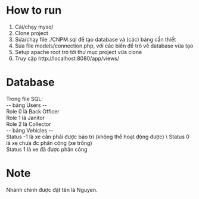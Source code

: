 
# How to run
1. Cài/chạy mysql
2. Clone project
3. Sửa/chạy file ./CNPM.sql để tạo database và (các) bảng cần thiết
4. Sửa file models/connection.php, với các biến để trỏ về database vừa tạo
5. Setup apache root trỏ tới thư mục project vừa clone
6. Truy cập http://localhost:8080/app/views/
# Database
 Trong file SQL: \
-- bảng Users -- \
Role 0 là Back Officer \
Role 1 là Janitor \
Role 2 là Collector \
-- bảng Vehicles --  \
Status -1 là xe cần phải được bảo trì (không thể hoạt động được) \ 
Status 0 là xe chưa đc phân công (xe trống) \
Status 1 là xe đã được phân công
# Note
Nhánh chính được đặt tên là Nguyen.

